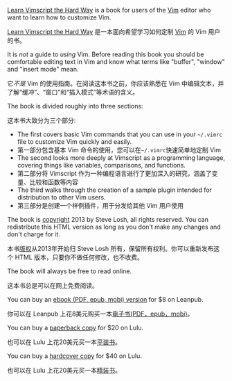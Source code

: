 [Learn Vimscript the Hard Way][book] is a book for users of the [Vim][Vim] editor
who want to learn how to customize Vim.

[Learn Vimscript the Hard Way][book] 是一本面向希望学习如何定制 [Vim][Vim] 的 Vim 用户的书。

It is *not* a guide to *using* Vim.  Before reading this book you should be
comfortable editing text in Vim and know what terms like "buffer", "window" and
"insert mode" mean.

它*不是* Vim 的使用指南。在阅读这本书之前，你应该熟悉在 Vim 中编辑文本，并了解“缓冲”、“窗口”和“插入模式”等术语的含义。

The book is divided roughly into three sections:

这本书大致分为三个部分:

* The first covers basic Vim commands that you can use in your `~/.vimrc` file
  to customize Vim quickly and easily.
* 第一部分包含基本 Vim 命令的使用，您可以在`~/.vimrc`快速简单地定制 Vim
* The second looks more deeply at Vimscript as a programming language, covering
  things like variables, comparisons, and functions.
* 第二部分将 Vimscript 作为一种编程语言进行了更加深入的研究，涵盖了变量、比较和函数等内容
* The third walks through the creation of a sample plugin intended for
  distribution to other Vim users.
* 第三部分是创建一个样例插件，用于分发给其他 Vim 用户使用

The book is [copyright][license] 2013 by Steve Losh, all rights reserved.  You
can redistribute this HTML version as long as you don't make any changes and
don't charge for it.

本书[版权][license]从2013年开始归 Steve Losh 所有，保留所有权利。你可以重新发布这个 HTML 版本，只要你不做任何修改，也不收费。

The book will always be free to read online.

这本书总是可以在网上免费阅读。

You can buy an [ebook (PDF, epub, mobi) version][leanpub] for $8 on Leanpub.

你可以在 Leanpub 上花8美元购买一本[电子书(PDF，epub，mobi)][leanpub]。

You can buy a [paperback copy][paper] for $20 on Lulu.

也可以在 Lulu 上花20美元买一本[平装书][paper]。

You can buy a [hardcover copy][hard] for $40 on Lulu.

也可以在 Lulu 上花20美元买一本[精装书][hard]。

[leanpub]: http://leanpub.org/learnvimscriptthehardway
[paper]: http://bit.ly/lvsthw-paperback
[hard]: http://bit.ly/lvsthw-hardcover
[book]: http://learnvimscriptthehardway.stevelosh.com/
[Vim]: http://www.vim.org/
[hg]: http://bitbucket.org/sjl/learnvimscriptthehardway/
[git]: http://github.com/sjl/learnvimscriptthehardway/
[license]: http://learnvimscriptthehardway.stevelosh.com/license.html
